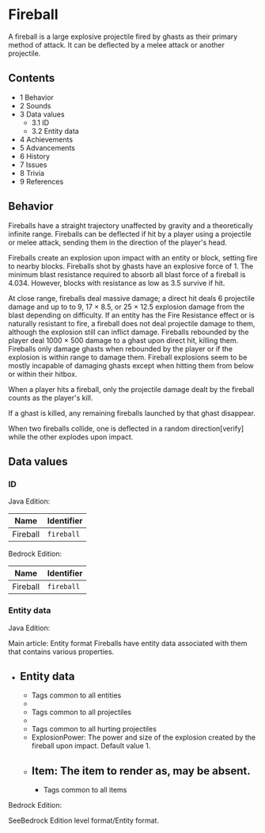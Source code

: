 # Fireball
A fireball is a large explosive projectile fired by ghasts as their primary method of attack. It can be deflected by a melee attack or another projectile.

## Contents
- 1 Behavior
- 2 Sounds
- 3 Data values
	- 3.1 ID
	- 3.2 Entity data
- 4 Achievements
- 5 Advancements
- 6 History
- 7 Issues
- 8 Trivia
- 9 References

## Behavior
Fireballs have a straight trajectory unaffected by gravity and a theoretically infinite range. Fireballs can be deflected if hit by a player using a projectile or melee attack, sending them in the direction of the player's head.

Fireballs create an explosion upon impact with an entity or block, setting fire to nearby blocks. Fireballs shot by ghasts have an explosive force of 1. The minimum blast resistance required to absorb all blast force of a fireball is 4.034. However, blocks with resistance as low as 3.5 survive if hit.

At close range, fireballs deal massive damage; a direct hit deals 6 projectile damage and up to to 9, 17 × 8.5, or 25 × 12.5 explosion damage from the blast depending on difficulty. If an entity has the Fire Resistance effect or is naturally resistant to fire, a fireball does not deal projectile damage to them, although the explosion still can inflict damage. Fireballs rebounded by the player deal 1000 × 500 damage to a ghast upon direct hit, killing them. Fireballs only damage ghasts when rebounded by the player or if the explosion is within range to damage them. Fireball explosions seem to be mostly incapable of damaging ghasts except when hitting them from below or within their hitbox.

When a player hits a fireball, only the projectile damage dealt by the fireball counts as the player's kill.

If a ghast is killed, any remaining fireballs launched by that ghast disappear.

When two fireballs collide, one is deflected in a random direction[verify] while the other explodes upon impact.

## Data values
### ID
Java Edition:

| Name     | Identifier |
|----------|------------|
| Fireball | `fireball` |

Bedrock Edition:

| Name     | Identifier |
|----------|------------|
| Fireball | `fireball` |

### Entity data
Java Edition:

Main article: Entity format
Fireballs have entity data associated with them that contains various properties.

- Entity data
	- 
	- Tags common to all entities
	- 
	- Tags common to all projectiles
	- 
	- Tags common to all hurting projectiles
	- ExplosionPower: The power and size of the explosion created by the fireball upon impact. Default value 1.
	- Item: The item to render as, may be absent.
		- 
		- Tags common to all items

Bedrock Edition:

SeeBedrock Edition level format/Entity format.

